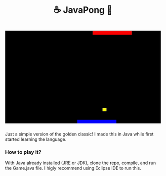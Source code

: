 <h1 align="center">
  ☕ JavaPong 🏓
</h1>

<h1 align="center">
  <img src="https://github.com/joojscript/Pong/blob/master/.github/javapong.gif?raw=true" width="600" height="300" />
</h1>

Just a simple version of the golden classic! I made this in Java while first started learning the language.

### How to play it?

With Java already installed (JRE or JDK), clone the repo, compile, and run the Game.java file.
I higly recommend using Eclipse IDE to run this.
